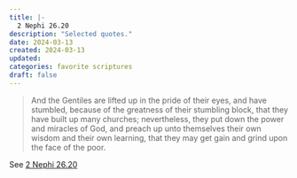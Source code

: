 ```yaml
---
title: |-
  2 Nephi 26.20
description: "Selected quotes."
date: 2024-03-13
created: 2024-03-13
updated: 
categories: favorite scriptures
draft: false
---
```


> And the Gentiles are lifted up in the pride of their eyes, and have stumbled, because of the greatness of their stumbling block, that they have built up many churches; nevertheless, they put down the power and miracles of God, and preach up unto themselves their own wisdom and their own learning, that they may get gain and grind upon the face of the poor.

See [2 Nephi 26.20](https://www.churchofjesuschrist.org/study/scriptures/bofm/2-ne/26?id=p20&lang=eng#p20)